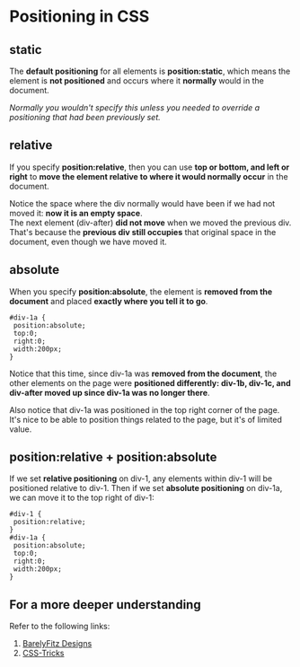 # Positioning in CSS

## static

The **default positioning** for all elements is **position:static**, which means the element is **not positioned** and occurs where it **normally** would in the document.

*Normally you wouldn't specify this unless you needed to override a positioning that had been previously set.*

## relative

If you specify **position:relative**, then you can use **top or bottom, and left or right** to **move the element relative to where it would normally occur** in the document.  

Notice the space where the div normally would have been if we had not moved it: **now it is an empty space**.   
The next element (div-after) **did not move** when we moved the previous div.   
That's because the **previous div still occupies** that original space in the document, even though we have moved it.

## absolute

When you specify **position:absolute**, the element is **removed from the document** and placed **exactly where you tell it to go**.  

    #div-1a {
     position:absolute;
     top:0;
     right:0;
     width:200px;
    }

Notice that this time, since div-1a was **removed from the document**, the other elements on the page were **positioned differently: div-1b, div-1c, and div-after moved up since div-1a was no longer there**.

Also notice that div-1a was positioned in the top right corner of the page. It's nice to be able to position things related to the page, but it's of limited value.


## position:relative + position:absolute

If we set **relative positioning** on div-1, any elements within div-1 will be positioned relative to div-1. Then if we set **absolute positioning** on div-1a, we can move it to the top right of div-1:

    #div-1 {
     position:relative;
    }
    #div-1a {
     position:absolute;
     top:0;
     right:0;
     width:200px;
    }


## For a more deeper understanding

Refer to the following links:  
1. [BarelyFitz Designs](http://www.barelyfitz.com/screencast/html-training/css/positioning/)
2. [CSS-Tricks](https://css-tricks.com/almanac/properties/p/position/)
